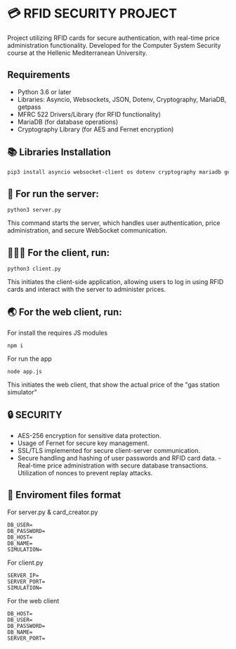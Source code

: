 # 💳 RFID SECURITY PROJECT
Project utilizing RFID cards for secure authentication, with real-time price administration functionality. Developed for the Computer System Security course at the Hellenic Mediterranean University.

## Requirements
- Python 3.6 or later
- Libraries: Asyncio, Websockets, JSON, Dotenv, Cryptography, MariaDB, getpass
- MFRC 522 Drivers/Library (for RFID functionality)
- MariaDB (for database operations)
- Cryptography Library (for AES and Fernet encryption)

## 📚 Libraries Installation

```bash
pip3 install asyncio websocket-client os dotenv cryptography mariadb getpass
```


## 🚀 For run the server:
```
python3 server.py
```
This command starts the server, which handles user authentication, price administration, and secure WebSocket communication.

## 👨🏻‍💻 For the client, run:
```
python3 client.py
```
This initiates the client-side application, allowing users to log in using RFID cards and interact with the server to administer prices.


## 🌏 For the web client, run:
For install the requires JS modules
```
npm i
```
For run the app
```
node app.js
```
This initiates the web client, that show the actual price of the "gas station simulator"

## 🔒 SECURITY
- AES-256 encryption for sensitive data protection.
- Usage of Fernet for secure key management.
- SSL/TLS implemented for secure client-server communication.
- Secure handling and hashing of user passwords and RFID card data.
-Real-time price administration with secure database transactions.
Utilization of nonces to prevent replay attacks.

## 📄 Enviroment files format

For server.py & card_creator.py
```
DB_USER=
DB_PASSWORD=
DB_HOST=
DB_NAME=
SIMULATION=
```


For client.py
```
SERVER_IP=
SERVER_PORT=
SIMULATION=
```


For the web client
```
DB_HOST=
DB_USER=
DB_PASSWORD=
DB_NAME=
SERVER_PORT=
```



